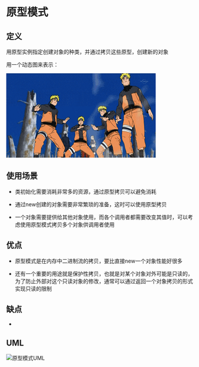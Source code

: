 # 原型模式

## 定义

用原型实例指定创建对象的种类，并通过拷贝这些原型，创建新的对象

用一个动态图来表示：

<img height=225 width=400 src="https://github.com/a511480568/design-pattern/blob/master/image/%E9%B8%A3%E4%BA%BA.gif">

## 使用场景

* 类初始化需要消耗非常多的资源，通过原型拷贝可以避免消耗

* 通过new创建的对象需要非常繁琐的准备，这时可以使用原型拷贝

* 一个对象需要提供给其他对象使用，而各个调用者都需要改变其值时，可以考虑使用原型模式拷贝多个对象供调用者使用

## 优点

* 原型模式是在内存中二进制流的拷贝，要比直接new一个对象性能好很多

* 还有一个重要的用途就是保护性拷贝，也就是对某个对象对外可能是只读的，为了防止外部对这个只读对象的修改，通常可以通过返回一个对象拷贝的形式实现只读的限制

## 缺点

* 

## UML

![原型模式UML](https://ws1.sinaimg.cn/large/7ebba446ly1fyt7v2o65hj20qc0hc0tn.jpg)